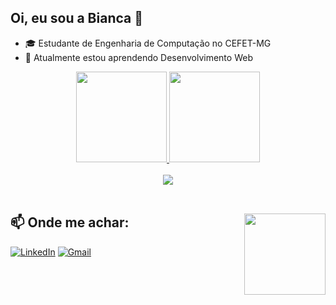 ## Oi, eu sou a Bianca 👋

- 🎓 Estudante de Engenharia de Computação no CEFET-MG
- 🌱 Atualmente estou aprendendo Desenvolvimento Web

<div align="center">
  <a href="https://github.com/biapacifico">
  <img height="145em" src="https://github-readme-stats.vercel.app/api?username=biapacifico&show_icons=true&theme=gotham&include_all_commits=true&count_private=true"/>
  <img height="145em" src="https://github-readme-stats.vercel.app/api/top-langs/?username=biapacifico&layout=compact&langs_count=7&theme=gotham"/>
</div>
<br>
<div align="center">
  <a href="https://skillicons.dev">
    <img src="https://skillicons.dev/icons?i=c,cpp,java,html,css,js"/>
  </a>
</div>
<br>
    
## 📫 Onde me achar: <img height="130em" align="right" src="https://images.uncyc.org/pt/thumb/7/71/Mandosprite.gif/800px-Mandosprite.gif"/>
<div align="left">
  
[![LinkedIn](https://img.shields.io/badge/LinkedIn-%230077B5.svg?style=for-the-badge&logo=linkedin&logoColor=white)](https://www.linkedin.com/in/biancapacifico/)
[![Gmail](https://img.shields.io/badge/Gmail-D14836?style=for-the-badge&logo=gmail&logoColor=white)](mailto:bi.marcal22@gmail.com)

</div>
